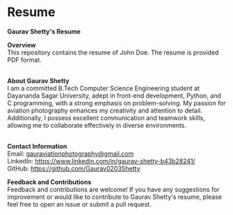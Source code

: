 # Resume


**Gaurav Shetty's Resume**

**Overview**<br>
This repository contains the resume of John Doe. The resume is provided PDF format.<br><br>

**About Gaurav Shetty**<br>
I am a committed B.Tech Computer Science Engineering student at Dayananda Sagar University, adept in front-end development, Python, and C programming, with a strong emphasis on problem-solving. My passion for aviation photography enhances my creativity and attention to detail. Additionally, I possess excellent communication and teamwork skills, allowing me to collaborate effectively in diverse environments.<br><br>

**Contact Information**<br>
Email: gauraviationphotography@gmail.com<br>
LinkedIn: https://www.linkedin.com/in/gaurav-shetty-b43b28241/<br>
GitHub: https://github.com/Gaurav0203Shetty<br>

**Feedback and Contributions**<br>
Feedback and contributions are welcome! If you have any suggestions for improvement or would like to contribute to Gaurav Shetty's resume, please feel free to open an issue or submit a pull request.

